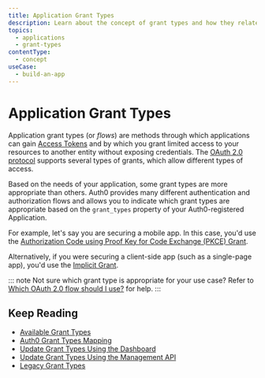 ```yaml
---
title: Application Grant Types
description: Learn about the concept of grant types and how they relate to applications.
topics:
  - applications
  - grant-types
contentType: 
  - concept
useCase:
  - build-an-app
---
```

# Application Grant Types

Application grant types (or _flows_) are methods through which applications can gain [Access Tokens](/tokens/access-tokens) and by which you grant limited access to your resources to another entity without exposing credentials. The [OAuth 2.0 protocol](/protocols/oauth2) supports several types of grants, which allow different types of access.

Based on the needs of your application, some grant types are more appropriate than others. Auth0 provides many different authentication and authorization flows and allows you to indicate which grant types are appropriate based on the `grant_types` property of your Auth0-registered Application.

For example, let's say you are securing a mobile app. In this case, you'd use the [Authorization Code using Proof Key for Code Exchange (PKCE) Grant](/flows/concepts/auth-code-pkce).

Alternatively, if you were securing a client-side app (such as a single-page app), you'd use the [Implicit Grant](/flows/concepts/implicit).

::: note
Not sure which grant type is appropriate for your use case? Refer to [Which OAuth 2.0 flow should I use?](/api-auth/which-oauth-flow-to-use) for help.
:::

## Keep Reading

* [Available Grant Types](/applications/reference/grant-types-available)
* [Auth0 Grant Types Mapping](/applications/reference/grant-types-auth0-mapping)
* [Update Grant Types Using the Dashboard](/dashboard/guides/applications/update-grant-types)
* [Update Grant Types Using the Management API](/api/management/guides/applications/update-grant-types)
* [Legacy Grant Types](/applications/concepts/grant-types-legacy)
